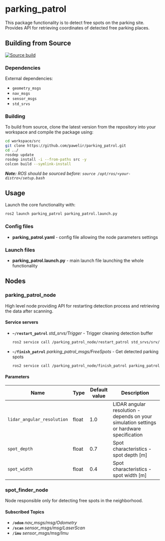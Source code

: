 # parking_patrol

This package functionality is to detect free spots on the parking site. Provides API for retrieving coordinates of detected free parking places.

## Building from Source

[![Source build](https://github.com/pawelir/parking_patrol/actions/workflows/colcon-test-build.yaml/badge.svg)](https://github.com/pawelir/parking_patrol/actions/workflows/colcon-test-build.yaml)

### Dependencies

External dependencies:

* `geometry_msgs`
* `nav_msgs`
* `sensor_msgs`
* `std_srvs`

### Building

To build from source, clone the latest version from the repository into your workspace and compile the package using:

```bash
cd workspace/src
git clone https://github.com/pawelir/parking_patrol.git
cd ../
rosdep update
rosdep install -i --from-paths src -y
colcon build --symlink-install
```

_**Note:** ROS should be sourced before: `source /opt/ros/<your-distro>/setup.bash`_

## Usage

Launch the core functionality with:

```bash
ros2 launch parking_patrol parking_patrol.launch.py
```

### Config files

* **parking_patrol.yaml** - config file allowing the node parameters settings

### Launch files

* **parking_patrol.launch.py** - main launch file launching the whole functionality

## Nodes

### parking_patrol_node

High level node providing API for restarting detection process and retrieving the data after scanning.

#### Service servers

* **`~/restart_patrol`** _std_srvs/Trigger_ - Trigger cleaning detection buffer

  ```bash
  ros2 service call /parking_patrol_node/restart_patrol std_srvs/srv/Trigger "{}"
  ```

* **`~/finish_patrol`** _parking_patrol_msgs/FreeSpots_ - Get detected parking spots

  ```bash
  ros2 service call /parking_patrol_node/finish_patrol parking_patrol_msgs/srv/FreeSpots "{}"
  ```

#### Parameters

| Name                       | Type  | Default value | Description                                                                              |
| -------------------------- | ----- | ------------- | ---------------------------------------------------------------------------------------- |
| `lidar_angular_resolution` | float | 1.0           | LIDAR angular resolution - depends on your simulation settings or hardware specification |
| `spot_depth`               | float | 0.7           | Spot characteristics - spot depth [m]                                                    |
| `spot_width`               | float | 0.4           | Spot characteristics - spot width [m]                                                    |

### spot_finder_node

Node responsible only for detecting free spots in the neighborhood.

#### Subscribed Topics

* **`/odom`** _nav_msgs/msg/Odometry_
* **`/scan`** _sensor_msgs/msg/LaserScan_
* **`/imu`** _sensor_msgs/msg/Imu_
